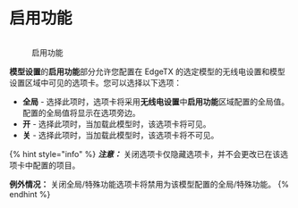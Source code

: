 # 启用功能

<figure><img src="https://edgetx-static.zkl2333.com/enabledfeatures.png" alt=""><figcaption><p>启用功能</p></figcaption></figure>

**模型设置**的**启用功能**部分允许您配置在 EdgeTX 的选定模型的无线电设置和模型设置区域中可见的选项卡。您可以选择以下选项：

* **全局** - 选择此项时，选项卡将采用**无线电设置**中**启用功能**区域配置的全局值。配置的全局值将显示在选项旁边。
* **开** - 选择此项时，当加载此模型时，该选项卡将可见。
* **关** - 选择此项时，当加载此模型时，该选项卡将不可见。

{% hint style="info" %}
_**注意：**_ 关闭选项卡仅隐藏选项卡，并不会更改已在该选项卡中配置的项目。

**例外情况：** 关闭全局/特殊功能选项卡将禁用为该模型配置的全局/特殊功能。
{% endhint %}